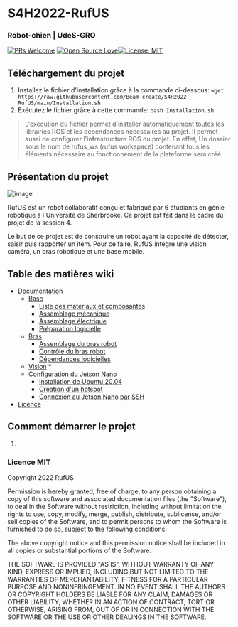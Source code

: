 

# S4H2022-RufUS

### Robot-chien | UdeS-GRO
[![PRs Welcome](https://img.shields.io/badge/PRs-welcome-brightgreen.svg?style=flat-square)](http://makeapullrequest.com) [![Open Source Love](https://badges.frapsoft.com/os/v1/open-source.svg?v=103)](https://github.com/ellerbrock/open-source-badges/)[![License: MIT](https://img.shields.io/badge/License-MIT-yellow.svg)](https://opensource.org/licenses/MIT)

## Téléchargement du projet
1. Installez le fichier d'installation grâce à la commande ci-dessous:
 `wget https://raw.githubusercontent.com/Beam-create/S4H2022-RufUS/main/Installation.sh`
2. Exécutez le fichier grâce à cette commande:
 `bash Installation.sh`

> L'exécution du fichier permet d'installer automatiquement toutes les librairies ROS et les dépendances nécessaires au projet. Il permet aussi de configurer l'infrastructure ROS du projet. En effet, Un dossier sous le nom de rufus_ws (rufus workspace) contenant tous les éléments nécessaire au fonctionnement de la plateforme sera créé.

## Présentation du projet
![image](https://user-images.githubusercontent.com/72213923/155257730-0c8ef9f5-0139-4f08-8084-f2a888d273e7.png)

RufUS est un robot collaboratif conçu et fabriqué par 6 étudiants en génie robotique à l'Université de Sherbrooke. Ce projet est fait dans le cadre du projet de la session 4.

Le but de ce projet est de construire un robot ayant la capacité de détecter, saisir puis rapporter un item. Pour ce faire, RufUS intègre une vision caméra, un bras robotique et une base mobile.



## Table des matières wiki
* [Documentation](#documentation)
	* [Base](https://github.com/Beam-create/S4H2022-RufUS/wiki/Base-mobile)
		* [Liste des matériaux et composantes](https://github.com/Beam-create/S4H2022-RufUS/wiki/Base-mobile#liste-des-mat%C3%A9riaux-et-composantes)
		* [Assemblage mécanique](https://github.com/Beam-create/S4H2022-RufUS/wiki/Base-mobile#assemblage-m%C3%A9canique)
		* [Assemblage électrique](https://github.com/Beam-create/S4H2022-RufUS/wiki/Base-mobile#assemblage-%C3%A9lectrique)
		* [Préparation logicielle](https://github.com/Beam-create/S4H2022-RufUS/wiki/Base-mobile#pr%C3%A9paration-logicielle)
	* [Bras](https://github.com/Beam-create/S4H2022-RufUS/wiki/Bras-Robot)
		* [Assemblage du bras robot](https://github.com/Beam-create/S4H2022-RufUS/wiki/Bras-Robot#assemblage-du-bras-robot)
		* [Contrôle du bras robot](https://github.com/Beam-create/S4H2022-RufUS/wiki/Bras-Robot#contr%C3%B4le-du-bras-robot)
		* [Dépendances logicielles](https://github.com/Beam-create/S4H2022-RufUS/wiki/Bras-Robot#d%C3%A9pendances-logicielles)
	* [Vision](https://github.com/Beam-create/S4H2022-RufUS/wiki/Vision)
		* 
	* [Configuration du Jetson Nano](https://github.com/Beam-create/S4H2022-RufUS/wiki/Configuration-du-Jetson-Nano-B01)
		* [Installation de Ubuntu 20.04](https://github.com/Beam-create/S4H2022-RufUS/wiki/Configuration-du-Jetson-Nano-B01#installation-de-ubuntu-2004)
		* [Création d'un hotspot](https://github.com/Beam-create/S4H2022-RufUS/wiki/Configuration-du-Jetson-Nano-B01#cr%C3%A9ation-dun-hotspot)
		* [Connexion au Jetson Nano par SSH](https://github.com/Beam-create/S4H2022-RufUS/wiki/Configuration-du-Jetson-Nano-B01#connexion-au-jetson-nano-par-ssh)
* [Licence](https://github.com/Beam-create/S4H2022-RufUS/blob/main/README.md#licence-mit)

## Comment démarrer le projet
1. 



### Licence MIT
Copyright 2022 RufUS

Permission is hereby granted, free of charge, to any person obtaining a copy of this software and associated documentation files (the "Software"), to deal in the Software without restriction, including without limitation the rights to use, copy, modify, merge, publish, distribute, sublicense, and/or sell copies of the Software, and to permit persons to whom the Software is furnished to do so, subject to the following conditions:

The above copyright notice and this permission notice shall be included in all copies or substantial portions of the Software.

THE SOFTWARE IS PROVIDED "AS IS", WITHOUT WARRANTY OF ANY KIND, EXPRESS OR IMPLIED, INCLUDING BUT NOT LIMITED TO THE WARRANTIES OF MERCHANTABILITY, FITNESS FOR A PARTICULAR PURPOSE AND NONINFRINGEMENT. IN NO EVENT SHALL THE AUTHORS OR COPYRIGHT HOLDERS BE LIABLE FOR ANY CLAIM, DAMAGES OR OTHER LIABILITY, WHETHER IN AN ACTION OF CONTRACT, TORT OR OTHERWISE, ARISING FROM, OUT OF OR IN CONNECTION WITH THE SOFTWARE OR THE USE OR OTHER DEALINGS IN THE SOFTWARE.
